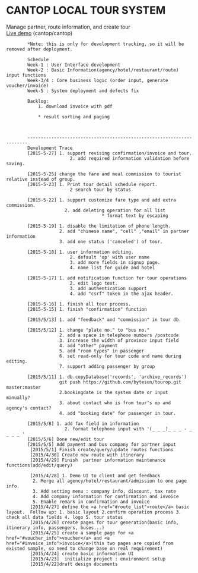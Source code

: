 CANTOP LOCAL TOUR SYSTEM
=======================
Manage partner, route information, and create tour  
[Live demo](http://tour.sunorth.org) (cantop/cantop)

	    	*Note: this is only for development tracking, so it will be removed after deployment.

			Schedule
			Week-1 : User Interface development
			Week-2 : Basic Information(agency/hotel/restaurant/route) input functions
			Week-3/4 : Core business logic (order input, generate voucher/invoice)
			Week-5 : System deployment and defects fix 
			
			Backlog:
				1. download invoice with pdf
				
				* result sorting and paging

				
			
			----------------------------------------------------------------------
			Development Trace
			[2015-5-27] 1. support revising confirmation/invoice and tour.
							2. add required information validation before saving.
			
			[2015-5-25] change the fare and meal commission to tourist relative instead of group. 
			[2015-5-23] 1. Print tour detail schedule report.
							2 search tour by status
							
			[2015-5-22] 1. support customize fare type and add extra commission.
						  2. add deleting operation for all list 
						  				* format text by escaping
						  
			[2015-5-19] 1. disable the limitation of phone length.
						2. add "chinese name", "cell" ,"email" in partner information
						3. add one status ('canceled') of tour.
			
			[2015-5-18] 1. user information editing.
							2. default 'op' with user name
							3. add more fields in signup page.
							4. name list for guide and hotel
			
			[2015-5-17] 1. add notification function for tour operations
							2. edit logo text.
							3. add authentication support
							4. add "csrf" token in the ajax header.
							
			[2015-5-16] 1. finish all tour process.
			[2015-5-15] 1. finish "confirmation" function
			
			[2015/5/13] 1. add "feedback" and "commission" in tour db.
			
			[2015/5/12] 1. change "plate no." to "bus no."
						2. add a space in telephone numbers /postcode
						3. increase the width of province input field
						4. add "other" payment
						5. add "room types" in passenger
						6. set read-only for tour code and name during editing.
						7. support adding passenger by group
						
			[2015/5/11] 1. db.copyDatabase('records', 'archive_records')
						git push https://github.com/bytesun/tourop.git master:master
						2.bookingdate is the system date or input manually?
						3. about contact who is from tour's op and agency's contact?
						4. add "booking date" for passenger in tour.
						
			[2015/5/8] 1. add fax field in information 
						  2. format telephone input with '(_ _ _)_ _ _ - _ _ _ _ '
			[2015/5/6] Done new/edit tour 
			[2015/5/5] Add payment and bus company for partner input 
			 [2015/5/1] Finish create/query/update routes functions 
			 [2015/4/30] Create new route with itinerary 
			 [2015/4/29] Finish  partner information maintenance functions(add/edit/query) 
			
			 [2015/4/28] 1. Demo UI to client and get feedback  
			  2. Merge all agency/hotel/restaurant/admission to one page info. 
			  3. Add setting menu : company info, discount, tax rate  
			  4. Add company information for confirmation and invoice 
			  5. Enable remark in confirmation and invoice 
			 [2015/4/27] define the <a href="#route_list">route</a> basic layout.  Follow up: 1. basic layout 2.confirm operation process 3. check all data fields 4. logo 5. tour status 
			 [2015/4/26] create pages for tour generation(basic info, itinerary info, passengers, buses...) 
			 [2015/4/25] create a sample page for <a href="#voucher_info">voucher</a> and <a href="#invoice_info">invoice</a>(this two pages are copied from existed sample, so need to change base on real requirement) 
			 [2015/4/24] create basic information UI 
			 [2015/4/23]  initialize project : environment setup 
			 [2015/4/22]draft design documents 